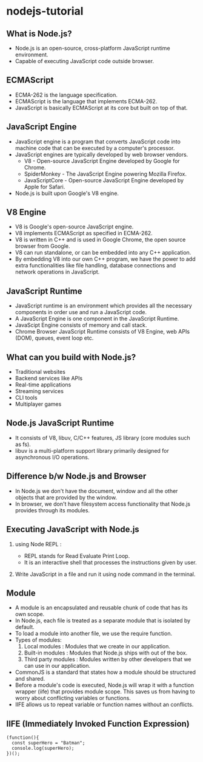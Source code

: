 # nodejs-tutorial

## What is Node.js?
- Node.js is an open-source, cross-platform JavaScript runtime environment.
- Capable of executing JavaScript code outside browser.
  
## ECMAScript
- ECMA-262 is the language specification.
- ECMAScript is the language that implements ECMA-262.
- JavaScript is basically ECMAScript at its core but built on top of that.

## JavaScript Engine
- JavaScript engine is a program that converts JavaScript code into machine code that can be executed by a computer's processor.
- JavaScript engines are typically developed by web browser vendors.
  - V8 - Open-source JavaScript Engine developed by Google for Chrome.
  - SpiderMonkey - The JavaScript Engine powering Mozilla Firefox.
  - JavaScriptCore - Open-source JavaScript Engine developed by Apple for Safari.
- Node.js is built upon Google's V8 engine.

## V8 Engine
- V8 is Google's open-source JavaScript engine.
- V8 implements ECMAScript as specified in ECMA-262.
- V8 is written in C++ and is used in Google Chrome, the open source browser from Google.
- V8 can run standalone, or can be embedded into any C++ application.
- By embedding V8 into our own C++ program, we have the power to add extra functionalities like file handling, database connections and network operations in JavaScript.

## JavaScript Runtime
- JavaScript runtime is an environment which provides all the necessary components in order use and run a JavaScript code.
- A JavaScript Engine is one component in the JavaScript Runtime.
- JavaScipt Engine consists of memory and call stack.
- Chrome Browser JavaScript Runtime consists of V8 Engine, web APIs (DOM), queues, event loop etc.

## What can you build with Node.js?
- Traditional websites
- Backend services like APIs
- Real-time applications
- Streaming services
- CLI tools
- Multiplayer games

## Node.js JavaScript Runtime 
- It consists of V8, libuv, C/C++ features, JS library (core modules such as fs).
- libuv is a multi-platform support library primarily designed for asynchronous I/O operations.

## Difference b/w Node.js and Browser
- In Node.js we don't have the document, window and all the other objects that are provided by the window.
- In browser, we don't have filesystem access functionality that Node.js provides through its modules.

## Executing JavaScript with Node.js
1. using Node REPL :
   - REPL stands for Read Evaluate Print Loop.
   - It is an interactive shell that processes the instructions given by user.
     
2. Write JavaScript in a file and run it using node command in the terminal.

## Module
- A module is an encapsulated and reusable chunk of code that has its own scope.
- In Node.js, each file is treated as a separate module that is isolated by default.
- To load a module into another file, we use the require function.
- Types of modules:
  1. Local modules : Modules that we create in our application.
  2. Built-in modules : Modules that Node.js ships with out of the box.
  3. Third party modules : Modules written by other developers that we can use in our application.
- CommonJS is a standard that states how a module should be structured and shared.
- Before a module's code is executed, Node.js will wrap it with a function wrapper (iife) that provides module scope. This saves us from having to worry about conflicting variables or functions.
- IIFE allows us to repeat variable or function names without an conflicts.

## IIFE (Immediately Invoked Function Expression)

    (function(){
      const superHero = "Batman";
      console.log(superHero);
    })();
